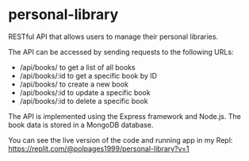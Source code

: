 # personal-library
RESTful API that allows users to manage their personal libraries.

The API can be accessed by sending requests to the following URLs:

- /api/books/ to get a list of all books
- /api/books/:id to get a specific book by ID
- /api/books/ to create a new book
- /api/books/:id to update a specific book
- /api/books/:id to delete a specific book

The API is implemented using the Express framework and Node.js. The book data is stored in a MongoDB database.

You can see the live version of the code and running app in my Repl: https://replit.com/@polpages1999/personal-library?v=1
